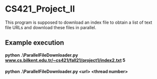 # CS421_Project_II

This program is supposed to download an index file to obtain a list of text file URLs and download these files in parallel.

## Example execution
#### python .\ParallelFileDownloader.py www.cs.bilkent.edu.tr/~cs421/fall21/project1/index2.txt 5
#### python .\ParallelFileDownloader.py \<url> \<thread number>
